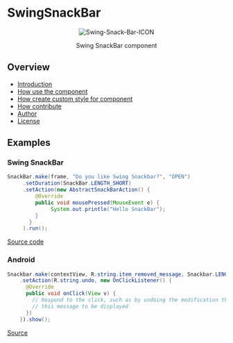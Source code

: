 # SwingSnackBar

<div align="center">
 <img src="https://i.ibb.co/f82msmc/Swing-Snack-Bar-ICON.png" alt="Swing-Snack-Bar-ICON">
 <p align="center">Swing SnackBar component</p>
</div>

## Overview

- [Introduction](https://github.com/vincenzopalazzo/SwingSnackBar/wiki/Introduction)
- [How use the component](https://github.com/vincenzopalazzo/SwingSnackBar/wiki/How-use-the-component)
- [How create custom style for component](https://github.com/vincenzopalazzo/SwingSnackBar/wiki/How-create-custom-style-for-component)
- [How contribute](https://github.com/vincenzopalazzo/SwingSnackBar/wiki/How-contribute)
- [Author](https://github.com/vincenzopalazzo/SwingSnackBar/wiki/Author)
- [License]()

## Examples

### Swing SnackBar

```java
SnackBar.make(frame, "Do you like Swing Snackbar?", "OPEN")
     .setDuration(SnackBar.LENGTH_SHORT)
     .setAction(new AbstractSnackBarAction() {
         @Override
         public void mousePressed(MouseEvent e) { 
              System.out.println("Hello SnackBar");
         }
       }
     ).run();
```

[Source code](https://github.com/vincenzopalazzo/SwingSnackBar/blob/master/src/test/java/io/swingsnackbar/DemoSnackBar.java)

### Android

```java
Snackbar.make(contextView, R.string.item_removed_message, Snackbar.LENGTH_LONG)
    .setAction(R.string.undo, new OnClickListener() {
      @Override
      public void onClick(View v) {
        // Respond to the click, such as by undoing the modification that caused
        // this message to be displayed
      })
    }).show();
```
[Source](https://material.io/develop/android/components/snackbar/)
